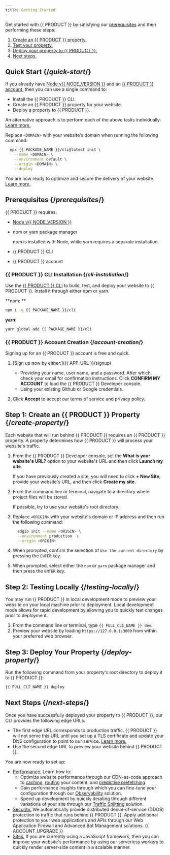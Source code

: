 ```yaml
---
title: Getting Started
---
```


Get started with {{ PRODUCT }} by satisfying our [prerequisites](#prerequisites) and then performing these steps:

1.  [Create an {{ PRODUCT }} property.](#create-property)
2.  [Test your property.](#testing-locally)
3.  [Deploy your property to {{ PRODUCT }}.](#deploy-property)
4.  [Next steps.](#next-steps)

## Quick Start {/*quick-start*/}

If you already have [Node v{{ NODE_VERSION }}](/guides/install_nodejs) and an [{{ PRODUCT }} account](#account-creation), then you can use a single command to:
-   Install the {{ PRODUCT }} CLI.
-   Create an {{ PRODUCT }} property for your website.
-   Deploy a property to {{ PRODUCT }}.

<Callout type="tip">

  An alternative approach is to perform each of the above tasks individually. [Learn more.](#prerequisites)

</Callout>

Replace `<DOMAIN>` with your website's domain when running the following command:

```bash
  npx {{ PACKAGE_NAME }}/cli@latest init \
	--name <DOMAIN> \
	--environment default \
	--origin <DOMAIN> \
	--deploy
```

You are now ready to optimize and secure the delivery of your website. [Learn more.](#next-steps)

## Prerequisites {/*prerequisites*/}

{{ PRODUCT }} requires:
-   [Node v{{ NODE_VERSION }}](/guides/install_nodejs) 
-   npm or yarn package manager

    <Callout type="info">

      npm is installed with Node, while yarn requires a separate installation.

    </Callout>

-   {{ PRODUCT }} CLI
-   {{ PRODUCT }} account

### {{ PRODUCT }} CLI Installation {/*cli-installation*/}

Use the [{{ PRODUCT }} CLI](/guides/develop/cli) to build, test, and deploy your website to {{ PRODUCT }}. Install it through either npm or yarn. 

**npm: **
```bash
npm i -g {{ PACKAGE_NAME }}/cli
```

**yarn:**
```bash
yarn global add {{ PACKAGE_NAME }}/cli
```

### {{ PRODUCT }} Account Creation {/*account-creation*/}

Signing up for an {{ PRODUCT }} account is free and quick. 

1.  [Sign up now by either:]({{ APP_URL }}/signup) 

    -   Providing your name, user name, and a password. After which, check your email for confirmation instructions. Click **CONFIRM MY ACCOUNT** to load the {{ PRODUCT }} Developer console.
    -   Using your existing Github or Google credentials.

2.  Click **Accept** to accept our terms of service and privacy policy.

## Step 1: Create an {{ PRODUCT }} Property {/*create-property*/}

Each website that will run behind {{ PRODUCT }} requires an {{ PRODUCT }} property. A property determines how {{ PRODUCT }} will process your website's traffic. 

1.  From the {{ PRODUCT }} Developer console, set the **What is your website's URL?** option to your website's URL and then click **Launch my site**.

    <Callout type="info">

      If you have previously created a site, you will need to click **+ New Site**, provide your website's URL, and then click **Create my site**.

    </Callout>

2.  From the command line or terminal, navigate to a directory where project files will be stored.

    <Callout type="tip">

      If possible, try to use your website's root directory.

    </Callout>

3.  Replace `<ORIGIN>` with your website's domain or IP address and then run the following command:
    
    ```bash
      edgio init --name <ORIGIN> \
      --environment production  \
      --origin <ORIGIN>
    ```

4.  When prompted, confirm the selection of `Use the current directory` by pressing the `ENTER` key.
5.  When prompted, select either the `npm` or `yarn` package manager and then press the `ENTER` key.

## Step 2: Testing Locally {/*testing-locally*/}

You may run {{ PRODUCT }} in local development mode to preview your website on your local machine prior to deployment. Local development mode allows for rapid development by allowing you to quickly test changes prior to deployment.

1.  From the command line or terminal, type `{{ FULL_CLI_NAME }} dev`.
2.  Preview your website by loading `https://127.0.0.1:3000` from within your preferred web browser.

## Step 3: Deploy Your Property {/*deploy-property*/}

Run the following command from your property's root directory to deploy it to {{ PRODUCT }}:

```bash
{{ FULL_CLI_NAME }} deploy 
```

## Next Steps {/*next-steps*/}

Once you have successfully deployed your property to {{ PRODUCT }}, our CLI provides the following edge URLs:
-   The first edge URL corresponds to production traffic. {{ PRODUCT }} will not serve this URL until you set up a TLS certificate and update your DNS configuration to point to our service. [Learn more.](/guides/basics/domains)
-   Use the second edge URL to preview your website behind {{ PRODUCT }}.

You are now ready to set up:

-   [Performance.](/guides/performance/getting_started) Learn how to:
    -   Optimize website performance through our CDN-as-code approach to [caching](/guides/performance/getting_started#configure-caching), [routing](/guides/performance/cdn_as_code) your content, and [predictive prefetching](/guides/performance/prefetching). 
    -   Gain performance insights through which you can fine-tune your configuration through our [Observability](/guides/performance/observability/core_web_vitals) solution.
    -   Speed up development by quickly iterating through different variations of your site through our [Traffic Splitting](/guides/performance/traffic_splitting) solution.
-   [Security.](/guides/security) We automatically provide distributed denial-of-service (DDOS) protection to traffic that runs behind {{ PRODUCT }}. Apply additional protection to your web applications and APIs through our Web Application Firewall and Advanced Bot Management solutions. {{ ACCOUNT_UPGRADE }}
-   [Sites.](/guides/sites_frameworks/getting_started) If you are currently using a JavaScript framework, then you can improve your website's performance by using our serverless workers to quickly render server-side content in a scalable manner.
